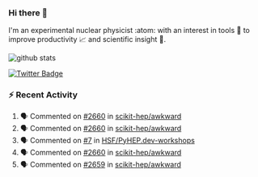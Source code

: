 ### Hi there 👋 

I'm an experimental nuclear physicist :atom: with an interest in tools :wrench: to improve productivity :chart_with_upwards_trend: and scientific insight :telescope:.

![github stats](https://github-readme-stats.vercel.app/api?username=agoose77&show_icons=true&hide_rank=true&hide_title=true&bg_color=30,e76445,904e95&text_color=efe3ec&icon_color=efe3ec)
<!--
**agoose77/agoose77** is a ✨ _special_ ✨ repository because its `README.md` (this file) appears on your GitHub profile.

Here are some ideas to get you started:

- 🔭 I’m currently working on ...
- 🌱 I’m currently learning ...
- 👯 I’m looking to collaborate on ...
- 🤔 I’m looking for help with ...
- 💬 Ask me about ...
- 📫 How to reach me: ...
- 😄 Pronouns: ...
- ⚡ Fun fact: ...
-->

[![Twitter Badge](https://img.shields.io/twitter/follow/agoose77?style=flat-square&logo=Twitter&logoColor=white&color=cornflowerblue)](https://twitter.com/agoose77)

### :zap: Recent Activity

<!--START_SECTION:activity-->
1. 🗣 Commented on [#2660](https://github.com/scikit-hep/awkward/pull/2660#issuecomment-1686830829) in [scikit-hep/awkward](https://github.com/scikit-hep/awkward)
2. 🗣 Commented on [#2660](https://github.com/scikit-hep/awkward/pull/2660#issuecomment-1686793020) in [scikit-hep/awkward](https://github.com/scikit-hep/awkward)
3. 🗣 Commented on [#7](https://github.com/HSF/PyHEP.dev-workshops/issues/7#issuecomment-1686604971) in [HSF/PyHEP.dev-workshops](https://github.com/HSF/PyHEP.dev-workshops)
4. 🗣 Commented on [#2660](https://github.com/scikit-hep/awkward/pull/2660#issuecomment-1686294579) in [scikit-hep/awkward](https://github.com/scikit-hep/awkward)
5. 🗣 Commented on [#2659](https://github.com/scikit-hep/awkward/pull/2659#issuecomment-1686247621) in [scikit-hep/awkward](https://github.com/scikit-hep/awkward)
<!--END_SECTION:activity-->
